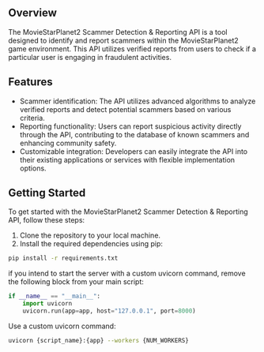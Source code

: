 ## Overview
The MovieStarPlanet2 Scammer Detection & Reporting API is a tool designed to identify and report scammers within the MovieStarPlanet2 game environment. This API utilizes verified reports from users to check if a particular user is engaging in fraudulent activities.

## Features
- Scammer identification: The API utilizes advanced algorithms to analyze verified reports and detect potential scammers based on various criteria.
- Reporting functionality: Users can report suspicious activity directly through the API, contributing to the database of known scammers and enhancing community safety.
- Customizable integration: Developers can easily integrate the API into their existing applications or services with flexible implementation options.

## Getting Started
To get started with the MovieStarPlanet2 Scammer Detection & Reporting API, follow these steps:
1. Clone the repository to your local machine.
2. Install the required dependencies using pip:
```bash
pip install -r requirements.txt
```
   
if you intend to start the server with a custom uvicorn command, remove the following block from your main script:
```python
if __name__ == "__main__":
    import uvicorn
    uvicorn.run(app=app, host="127.0.0.1", port=8000)
```

Use a custom uvicorn command:
```bash
uvicorn {script_name}:{app} --workers {NUM_WORKERS}
```
